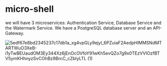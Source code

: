 # micro-shell
we will have 3 microservices: Authentication Service, Database Service and the Watermark Service. We have a PostgreSQL database server and an API-Gateway.

![5edf67e8bd2345237c17db1a_xg4vpGLy9ejyl_6PZuiaF2AedpHlMMSNdMTARTWuO3XeB-i1yTwBEUaudOM3Ey344Xz6jEnOcOVfoY91wKh5evQZo7g9x0TEzVVIOzfBTV5ymKHhnyzSvCOhBz9BrcC_cZbIyLTL (1)](https://user-images.githubusercontent.com/20663598/130562270-50a5ef5f-fc9c-4ac0-9dbb-07e8dbd1d0c2.png)

